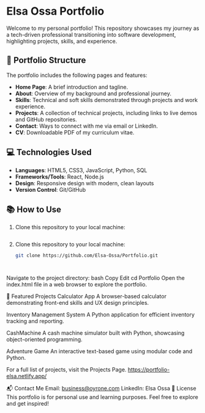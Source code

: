 # Elsa Ossa Portfolio

Welcome to my personal portfolio! This repository showcases my journey as a tech-driven professional transitioning into software development, highlighting projects, skills, and experience.

## 📂 Portfolio Structure
The portfolio includes the following pages and features:

- **Home Page**: A brief introduction and tagline.
- **About**: Overview of my background and professional journey.
- **Skills**: Technical and soft skills demonstrated through projects and work experience.
- **Projects**: A collection of technical projects, including links to live demos and GitHub repositories.
- **Contact**: Ways to connect with me via email or LinkedIn.
- **CV**: Downloadable PDF of my curriculum vitae.

## 💻 Technologies Used
- **Languages**: HTML5, CSS3, JavaScript, Python, SQL
- **Frameworks/Tools**: React, Node.js
- **Design**: Responsive design with modern, clean layouts
- **Version Control**: Git/GitHub

## 📚 How to Use


1. Clone this repository to your local machine:
   ```bash

1. Clone this repository to your local machine:
   ```bash
   git clone https://github.com/Elsa-Ossa/Portfolio.git


   

Navigate to the project directory:
bash
Copy
Edit
cd Portfolio
Open the index.html file in a web browser to explore the portfolio.


🌟 Featured Projects
Calculator App
A browser-based calculator demonstrating front-end skills and UX design principles.

Inventory Management System
A Python application for efficient inventory tracking and reporting.

CashMachine
A cash machine simulator built with Python, showcasing object-oriented programming.

Adventure Game
An interactive text-based game using modular code and Python.

For a full list of projects, visit the Projects Page.
https://portfolio-elsa.netlify.app/

📬 Contact Me
Email: business@oyrone.com
LinkedIn: Elsa Ossa
📝 License
This portfolio is for personal use and learning purposes. Feel free to explore and get inspired!


